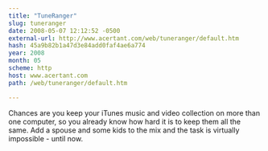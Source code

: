 ```yaml
---
title: "TuneRanger"
slug: tuneranger
date: 2008-05-07 12:12:52 -0500
external-url: http://www.acertant.com/web/tuneranger/default.htm
hash: 45a9b82b1a47d3e84add0faf4ae6a774
year: 2008
month: 05
scheme: http
host: www.acertant.com
path: /web/tuneranger/default.htm

---
```


Chances are you keep your iTunes music and video collection on more than one computer, so you already know how hard it is to keep them all the same. Add a spouse and some kids to the mix and the task is virtually impossible - until now.
